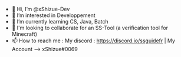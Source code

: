 - 👋 Hi, I’m @xShizue-Dev
- 👀 I’m interested in Developpement 
- 🌱 I’m currently learning CS, Java, Batch 
- 💞️ I'm looking to collaborate for an SS-Tool (a verification tool for Minecraft)
- 📫 How to reach me : My discord : https://discord.io/ssguidefr | My Account --> xShizue#0069
